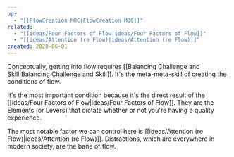 ```yaml
---
up:
  - "[[FlowCreation MOC|FlowCreation MOC]]"
related:
  - "[[ideas/Four Factors of Flow|ideas/Four Factors of Flow]]"
  - "[[ideas/Attention (re Flow)|ideas/Attention (re Flow)]]"
created: 2020-06-01
---
```

Conceptually, getting into flow requires [[Balancing Challenge and Skill|Balancing Challenge and Skill]]. It's the meta-meta-skill of creating the conditions of flow.

It's the most important condition because it's the direct result of the [[ideas/Four Factors of Flow|ideas/Four Factors of Flow]]. They are the Elements (or Levers) that dictate whether or not you're having a quality experience.

The most notable factor we can control here is [[ideas/Attention (re Flow)|ideas/Attention (re Flow)]]. Distractions, which are everywhere in modern society, are the bane of flow. 
